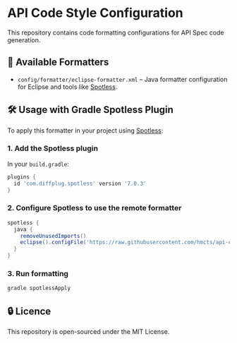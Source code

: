 # API Code Style Configuration

This repository contains code formatting configurations for API Spec code generation.

## 📂 Available Formatters

- `config/formatter/eclipse-formatter.xml` – Java formatter configuration for Eclipse and tools like [Spotless](https://github.com/diffplug/spotless).

## 🛠️ Usage with Gradle Spotless Plugin

To apply this formatter in your project using [Spotless](https://github.com/diffplug/spotless):

### 1. Add the Spotless plugin

In your `build.gradle`:

```groovy
plugins {
  id 'com.diffplug.spotless' version '7.0.3'
}
```

### 2. Configure Spotless to use the remote formatter

```groovy
spotless {
  java {
    removeUnusedImports()
    eclipse().configFile('https://raw.githubusercontent.com/hmcts/api-cp-code-style/master/config/formatter/eclipse-formatter.xml')
  }
}
```

### 3. Run formatting

```bash
gradle spotlessApply
```

## 🔒 Licence

This repository is open-sourced under the MIT License.
